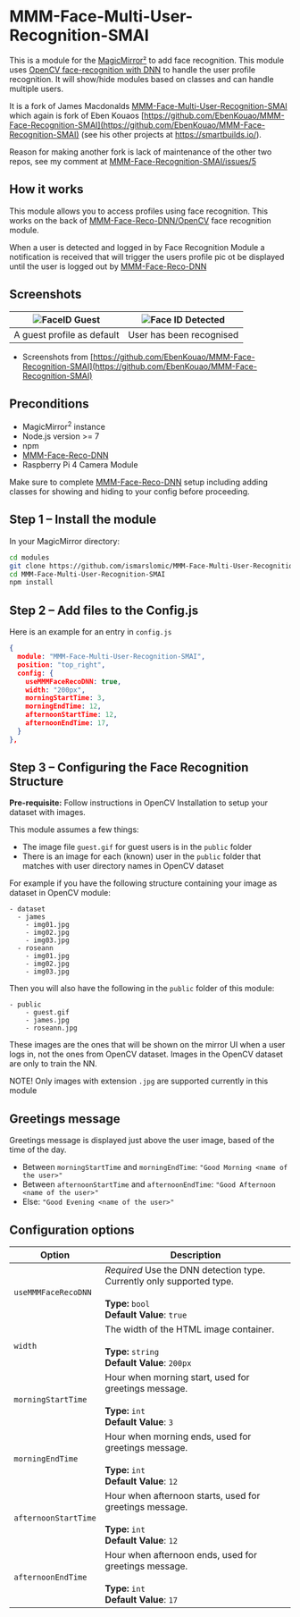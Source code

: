 # MMM-Face-Multi-User-Recognition-SMAI
This is a module for the [MagicMirror²](https://github.com/MichMich/MagicMirror/) to add face 
recognition. This module uses [OpenCV face-recognition with DNN](https://github.com/nischi/MMM-Face-Reco-DNN) 
to handle the user profile recognition. It will show/hide modules based on classes and can handle 
multiple users.

It is a fork of James Macdonalds [MMM-Face-Multi-User-Recognition-SMAI](https://github.com/jimbydude/MMM-Face-Multi-User-Recognition-SMAI) 
which again is fork of Eben Kouaos [https://github.com/EbenKouao/MMM-Face-Recognition-SMAI](https://github.com/EbenKouao/MMM-Face-Recognition-SMAI)
(see his other projects at https://smartbuilds.io/).

Reason for making another fork is lack of maintenance of the other two repos, see my comment at
[MMM-Face-Recognition-SMAI/issues/5](https://github.com/EbenKouao/MMM-Face-Recognition-SMAI/issues/5#issuecomment-805166266)

## How it works
This module allows you to access profiles using face recognition. This works on the back of 
[MMM-Face-Reco-DNN/OpenCV](https://github.com/nischi/MMM-Face-Reco-DNN#opencv) face recognition module.

When a user is detected and logged in by Face Recognition Module a notification is received that 
will trigger the users profile pic ot be displayed until the user is logged out by 
[MMM-Face-Reco-DNN](https://github.com/nischi/MMM-Face-Reco-DNN)

## Screenshots
| ![FaceID Guest](img/readme/face-recognition-guest-smai.png) | ![Face ID Detected](img/readme/face-recognition-stark-smai.png) | 
|---|---|
| A guest profile as default | User has been recognised |

* Screenshots from [https://github.com/EbenKouao/MMM-Face-Recognition-SMAI](https://github.com/EbenKouao/MMM-Face-Recognition-SMAI)

## Preconditions

* MagicMirror<sup>2</sup> instance
* Node.js version >= 7
* npm
* [MMM-Face-Reco-DNN](https://github.com/nischi/MMM-Face-Reco-DNN)
* Raspberry Pi 4 Camera Module

Make sure to complete [MMM-Face-Reco-DNN](https://github.com/nischi/MMM-Face-Reco-DNN) setup 
including adding classes for showing and hiding to your config before proceeding.

## Step 1 – Install the module
In your MagicMirror directory:

```bash 
cd modules
git clone https://github.com/ismarslomic/MMM-Face-Multi-User-Recognition-SMAI
cd MMM-Face-Multi-User-Recognition-SMAI
npm install
```

## Step 2 – Add files to the Config.js
Here is an example for an entry in `config.js`

```json
{
  module: "MMM-Face-Multi-User-Recognition-SMAI",
  position: "top_right",
  config: {
    useMMMFaceRecoDNN: true,
    width: "200px",
    morningStartTime: 3,
    morningEndTime: 12,
    afternoonStartTime: 12,
    afternoonEndTime: 17,
  }
},
```

## Step 3 – Configuring the Face Recognition Structure
**Pre-requisite:** Follow instructions in OpenCV Installation to setup your dataset with images.

This module assumes a few things:
* The image file `guest.gif` for guest users is in the `public` folder
* There is an image for each (known) user in the `public` folder that matches with user directory names 
  in OpenCV dataset

For example if you have the following structure containing your image as dataset in OpenCV module:
```
- dataset
  - james
    - img01.jpg
    - img02.jpg
    - img03.jpg
  - roseann
    - img01.jpg
    - img02.jpg
    - img03.jpg
```

Then you will also have the following in the `public` folder of this module:
```
- public
    - guest.gif
    - james.jpg
    - roseann.jpg
```

These images are the ones that will be shown on the mirror UI when a user logs in, 
not the ones from OpenCV dataset. Images in the OpenCV dataset are only to train the NN.

NOTE! Only images with extension `.jpg` are supported currently in this module

## Greetings message
Greetings message is displayed just above the user image, based of the time of the day.

- Between `morningStartTime` and `morningEndTime`: `"Good Morning <name of the user>"`
- Between `afternoonStartTime` and `afternoonEndTime`: `"Good Afternoon <name of the user>"`
- Else: `"Good Evening <name of the user>"`

## Configuration options

| Option                      | Description
|---------------------------- |-----------
| `useMMMFaceRecoDNN`         | *Required* Use the DNN detection type. Currently only supported type. <br><br>**Type:** `bool` <br>**Default Value**: `true`
| `width`                     | The width of the HTML image container. <br><br>**Type:** `string` <br>**Default Value**: `200px`
| `morningStartTime`          | Hour when morning start, used for greetings message. <br><br>**Type:** `int` <br>**Default Value**: `3`
| `morningEndTime`            | Hour when morning ends, used for greetings message. <br><br>**Type:** `int` <br>**Default Value**: `12`
| `afternoonStartTime`        | Hour when afternoon starts, used for greetings message. <br><br>**Type:** `int` <br>**Default Value**: `12`
| `afternoonEndTime`          | Hour when afternoon ends, used for greetings message. <br><br>**Type:** `int` <br>**Default Value**: `17`
